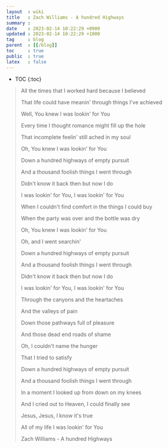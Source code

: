 ```yaml
---
layout  : wiki
title   : Zach Williams - A hundred Highways
summary : 
date    : 2023-02-14 10:22:29 +0900
updated : 2023-02-14 10:22:29 +1000
tag     : blog
parent  : [[/blog]]
toc     : true
public  : true
latex   : false
---
```

* TOC
{:toc}


> All the times that I worked hard because I believed
>
> That life could have meanin' through things I've achieved
>
> Well, You knew I was lookin' for You
>
> Every time I thought romance might fill up the hole
>
> That incomplete feelin' still ached in my soul
>
> Oh, You knew I was lookin' for You
> 
>
> Down a hundred highways of empty pursuit
>
> And a thousand foolish things I went through
>
> Didn't know it back then but now I do
>
> I was lookin' for You, I was lookin' for You
>
>
> When I couldn't find comfort in the things I could buy
>
> When the party was over and the bottle was dry
>
> Oh, You knew I was lookin' for You
>
> Oh, and I went searchin'
>
>
> Down a hundred highways of empty pursuit
>
> And a thousand foolish things I went through
>
> Didn't know it back then but now I do
>
>I was lookin' for You, I was lookin' for You
>
>
> Through the canyons and the heartaches
>
> And the valleys of pain
>
> Down those pathways full of pleasure
>
> And those dead end roads of shame
>
> Oh, I couldn't name the hunger
>
> That I tried to satisfy
>
>
> Down a hundred highways of empty pursuit
>
> And a thousand foolish things I went through
>
> In a moment I looked up from down on my knees
>
> And I cried out to Heaven, I could finally see
>
> Jesus, Jesus, I know it's true
>
> All of my life I was lookin' for You
>
>
> Zach Williams - A hundred Highways
